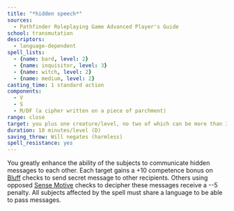 ```yaml
---
title: "*hidden speech*"
sources:
  - Pathfinder Roleplaying Game Advanced Player's Guide
school: transmutation
descriptors:
  - language-dependent
spell_lists:
  - {name: bard, level: 2}
  - {name: inquisitor, level: 3}
  - {name: witch, level: 2}
  - {name: medium, level: 2}
casting_time: 1 standard action
components:
  - V
  - S
  - M/DF (a cipher written on a piece of parchment)
range: close
target: you plus one creature/level, no two of which can be more than 30 ft. apart
duration: 10 minutes/level (D)
saving_throw: Will negates (harmless)
spell_resistance: yes
---
```


You greatly enhance the ability of the subjects to communicate hidden messages to each other. Each target gains a +10 competence bonus on [Bluff](/skills/bluff/) checks to send secret message to other recipients. Others using opposed [Sense Motive](/skills/sense-motive/) checks to decipher these messages receive a --5 penalty. All subjects affected by the spell must share a language to be able to pass messages.

